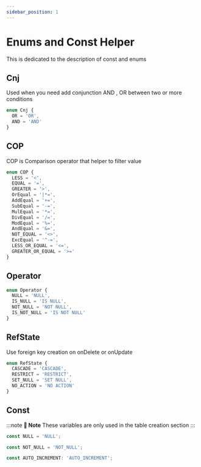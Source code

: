 ```yaml
---
sidebar_position: 1
---
```


# Enums and Const Helper

This is dedicated to the description of const and enums

## Cnj

Used when you need add conjunction AND , OR between two or more conditions

```ts
enum Cnj {
  OR = 'OR',
  AND = 'AND'
}
```

## COP

COP is Comparison operator that helper to filter value

```ts
enum COP {
  LESS = '<',
  EQUAL = '=',
  GREATER = '>',
  OrEqual = '|*=',
  AddEqual = '+=',
  SubEqual = '-=',
  MulEqual = '*=',
  DivEqual = '/=',
  ModEqual = '%=',
  AndEqual = '&=',
  NOT_EQUAL = '<>',
  ExcEqual = '^-=',
  LESS_OR_EQUAL = '<=',
  GREATER_OR_EQUAL = '>='
}
```

## Operator

```ts
enum Operator {
  NULL = 'NULL',
  IS_NULL = 'IS NULL',
  NOT_NULL = 'NOT NULL',
  IS_NOT_NULL = 'IS NOT NULL'
}
```

## RefState

Use foreign key creation on onDelete or onUpdate

```ts
enum RefState {
  CASCADE = 'CASCADE',
  RESTRICT = 'RESTRICT',
  SET_NULL = 'SET NULL',
  NO_ACTION = 'NO ACTION'
}
```

## Const

:::note **📒 Note**
These variables are only used in the table creation section
:::

```ts
const NULL = 'NULL';

const NOT_NULL = 'NOT_NULL';

const AUTO_INCREMENT: 'AUTO_INCREMENT';
```